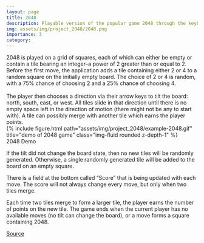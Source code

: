 ```yaml
---
layout: page
title: 2048
description: Playable version of the popular game 2048 through the keyboard and the addition of a score keeper at the bottom of the screen that keeps track of the max score and the current score.
img: assets/img/project_2048/2048.png
importance: 3
category:
---
```


<div class="row">
    <div class="col-sm mt-2 mt-md-0">
        2048 is played on a grid of squares, each of which can either be empty or contain a tile bearing an integer–a power of 2 greater than or equal to 2. Before the first move, the application adds a tile containing either 2 or 4 to a random square on the initially empty board. The choice of 2 or 4 is random, with a 75% chance of choosing 2 and a 25% chance of choosing 4.
        <br>
        <br>
        The player then chooses a direction via their arrow keys to tilt the board: north, south, east, or west. All tiles slide in that direction until there is no empty space left in the direction of motion (there might not be any to start with). A tile can possibly merge with another tile which earns the player points.
    </div>
    <div class="col-sm mt-2 mt-md-0">
            {% include figure.html path="assets/img/project_2048/example-2048.gif" title="demo of 2048 game" class="img-fluid rounded z-depth-1" %}
        <div class="caption"> 
            2048 Demo
        </div>
    </div>
</div>

If the tilt did not change the board state, then no new tiles will be randomly generated. Otherwise, a single randomly generated tile will be added to the board on an empty square.

There is a field at the bottom called “Score” that is being updated with each move. The score will not always change every move, but only when two tiles merge. 

Each time two tiles merge to form a larger tile, the player earns the number of points on the new tile. The game ends when the current player has no available moves (no tilt can change the board), or a move forms a square containing 2048. 

<a href="https://cs61bl.org/su21/projects/game2048/#the-game">Source</a>
